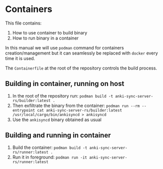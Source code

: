 # Containers 

This file contains:

1. How to use container to build binary
2. How to run binary in a container

In this manual we will use `podman` command for containers creation/management but it can seamlessly be replaced with `docker` every time it is used.

The `Containerfile` at the root of the repository controls the build process.

## Building in container, running on host

1. In the root of the repository run: `podman build -t anki-sync-server-rs/builder:latest .`
2. Then exfiltrate the binary from the container: `podman run --rm --entrypoint cat anki-sync-server-rs/builder:latest /usr/local/cargo/bin/ankisyncd > ankisyncd`
3. Use the `ankisyncd` binary obtained as usual


## Building and running in container

1. Build the container: `podman build -t anki-sync-server-rs/runner:latest .`
2. Run it in foreground: `podman run -it anki-sync-server-rs/runner:latest`


